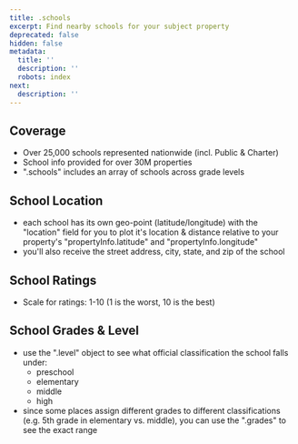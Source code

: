 ```yaml
---
title: .schools
excerpt: Find nearby schools for your subject property
deprecated: false
hidden: false
metadata:
  title: ''
  description: ''
  robots: index
next:
  description: ''
---
```

## Coverage

* Over 25,000 schools represented nationwide (incl. Public & Charter)
* School info provided for over 30M properties
* ".schools" includes an array of schools across grade levels

## School Location

* each school has its own geo-point (latitude/longitude) with the "location" field for you to plot it's location & distance relative to your property's "propertyInfo.latitude" and "propertyInfo.longitude"
* you'll also receive the street address, city, state, and zip of the school

## School Ratings

* Scale for ratings: 1-10 (1 is the worst, 10 is the best)

## School Grades & Level

* use the ".level" object to see what official classification the school falls under:
  * preschool
  * elementary
  * middle
  * high
* since some places assign different grades to different classifications (e.g. 5th grade in elementary vs. middle), you can use the ".grades" to see the exact range
